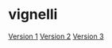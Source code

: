 # vignelli
[Version 1](https://nwestondesign.github.io/vignelli/vignelli-1.html)
[Version 2](https://nwestondesign.github.io/vignelli/vignelli-2.html)
[Version 3](https://nwestondesign.github.io/vignelli/vignelli-3.html)
